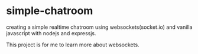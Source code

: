 # simple-chatroom

creating a simple realtime chatroom using websockets(socket.io) and vanilla javascript with nodejs and expressjs. 

This project is for me to learn more about websockets. 
